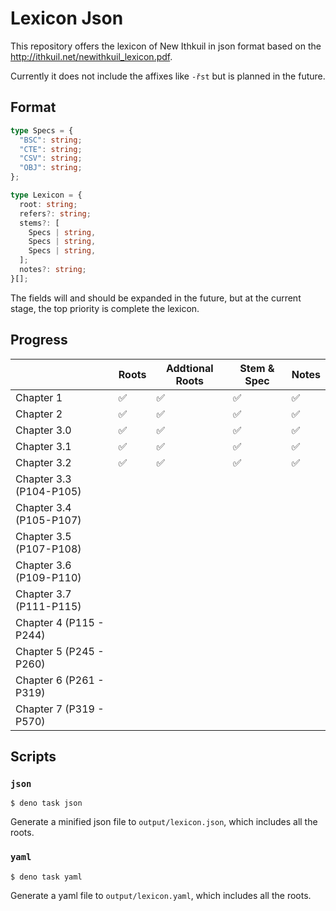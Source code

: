 # Lexicon Json

This repository offers the lexicon of New Ithkuil in json format based on the
http://ithkuil.net/newithkuil_lexicon.pdf.

Currently it does not include the affixes like `-řst` but is planned in the
future.

## Format

```ts
type Specs = {
  "BSC": string;
  "CTE": string;
  "CSV": string;
  "OBJ": string;
};

type Lexicon = {
  root: string;
  refers?: string;
  stems?: [
    Specs | string,
    Specs | string,
    Specs | string,
  ];
  notes?: string;
}[];
```

The fields will and should be expanded in the future, but at the current stage,
the top priority is complete the lexicon.

## Progress

|                         | Roots | Addtional Roots | Stem & Spec | Notes |
| ----------------------- | ----- | --------------- | ----------- | ----- |
| Chapter 1               | ✅    | ✅              | ✅          | ✅    |
| Chapter 2               | ✅    | ✅              | ✅          | ✅    |
| Chapter 3.0             | ✅    | ✅              | ✅          | ✅    |
| Chapter 3.1             | ✅    | ✅              | ✅          | ✅    |
| Chapter 3.2             | ✅    | ✅              | ✅          | ✅    |
| Chapter 3.3 (P104-P105) |       |                 |             |       |
| Chapter 3.4 (P105-P107) |       |                 |             |       |
| Chapter 3.5 (P107-P108) |       |                 |             |       |
| Chapter 3.6 (P109-P110) |       |                 |             |       |
| Chapter 3.7 (P111-P115) |       |                 |             |       |
| Chapter 4 (P115 - P244) |       |                 |             |       |
| Chapter 5 (P245 - P260) |       |                 |             |       |
| Chapter 6 (P261 - P319) |       |                 |             |       |
| Chapter 7 (P319 - P570) |       |                 |             |       |

## Scripts

### `json`

```console
$ deno task json
```

Generate a minified json file to `output/lexicon.json`, which includes all the
roots.

### `yaml`

```console
$ deno task yaml
```

Generate a yaml file to `output/lexicon.yaml`, which includes all the roots.
